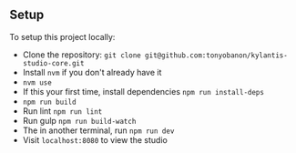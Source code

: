 
## Setup
To setup this project locally:
- Clone the repository:
 `git clone git@github.com:tonyobanon/kylantis-studio-core.git`
- Install `nvm` if you don't already have it
- `nvm use`
- If this your first time, install dependencies `npm run install-deps`
- `npm run build`
- Run lint `npm run lint`
- Run gulp `npm run build-watch`
- The in another terminal, run `npm run dev`
- Visit `localhost:8080` to view the studio
